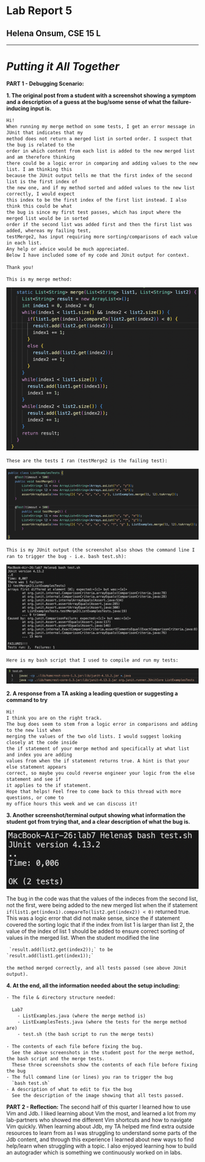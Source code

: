# Lab Report 5
## Helena Onsum, CSE 15 L
-----------------------------------------------
# *Putting it All Together* 

**PART 1 - Debugging Scenario:**

**1. The original post from a student with a screenshot showing a symptom and a description of a guess at the bug/some 
sense of what the failure-inducing input is.**
  ```
  Hi!
  When running my merge method on some tests, I get an error message in JUnit that indicates that my
  method does not return a merged list in sorted order. I suspect that the bug is related to the
  order in which content from each list is added to the new merged list and am therefore thinking
  there could be a logic error in comparing and adding values to the new list. I am thinking this
  because the JUnit output tells me that the first index of the second list is the first index of
  the new one, and if my method sorted and added values to the new list correctly, I would expect
  this index to be the first index of the first list instead. I also think this could be what
  the bug is since my first test passes, which has input where the merged list would be in sorted
  order if the second list was added first and then the first list was added, whereas my failing test,
  testMerge2, has input requiring more sorting/comparisons of each value in each list.
  Any help or advice would be much appreciated.
  Below I have included some of my code and JUnit output for context.

  Thank you!
  ```

  `This is my merge method:`

  ![Image](mergeWError.png)

  `These are the tests I ran (testMerge2 is the failing test):`

  ![Image](mergeErrorTest.png)

  `This is my JUnit output (the screenshot also shows the command line I ran to trigger the bug - i.e. bash test.sh):`

  ![Image](mergeErrorJUnit.png)

  `Here is my bash script that I used to compile and run my tests:`

  ![Image](bashTest.png)

**2. A response from a TA asking a leading question or suggesting a command to try**
   ```
   Hi!
   I think you are on the right track.
   The bug does seem to stem from a logic error in comparisons and adding to the new list when
   merging the values of the two old lists. I would suggest looking closely at the code inside
   the if statement of your merge method and specifically at what list and index you are adding
   values from when the if statement returns true. A hint is that your else statement appears
   correct, so maybe you could reverse engineer your logic from the else statement and see if
   it applies to the if statement.
   Hope that helps! Feel free to come back to this thread with more questions, or come to
   my office hours this week and we can discuss it!
   ```
**3. Another screenshot/terminal output showing what information the student got from trying that, and a clear description of what the bug is.**
   
   ![Image](mergeTestPassed.png)

   The bug in the code was that the values of the indeces from the second list, not the first, were being added to the new merged list when the if statement    `if(list1.get(index1).compareTo(list2.get(index2)) < 0)` returned true.
   This was a logic error that did not make sense, since the if statement covered the sorting logic that if the index from list 1 is larger than list 2, the value of the index of list 1 should be added to ensure correct sorting of values in the merged list. When the student modified the line
   
     `result.add(list2.get(index2));` to be `result.add(list1.get(index1));` 
     
    the method merged correctly, and all tests passed (see above JUnit output).

**4. At the end, all the information needed about the setup including:**

    - The file & directory structure needed:
    
      Lab7
        - ListExamples.java (where the merge method is)
        - ListExamplesTests.java (where the tests for the merge method are)
        - test.sh (the bash script to run the merge tests)
        
    - The contents of each file before fixing the bug.
      See the above screenshots in the student post for the merge method, the bash script and the merge tests.
      These three screenshots show the contents of each file before fixing the bug
    - The full command line (or lines) you ran to trigger the bug
      `bash test.sh`
    - A description of what to edit to fix the bug
      See the description of the image showing that all tests passed. 

**PART 2 - Reflection:**
The second half of this quarter I learned how to use Vim and Jdb. 
I liked learning about Vim the most, and learned a lot from my lab-partners who showed me different Vim shortcuts
and how to navigate Vim quickly. 
When learning about Jdb, my TA helped me find extra outside resources to learn from as I was struggling to understand 
some parts of the Jdb content, and through this experience I learned about new ways to find help/learn when struggling with a topic. 
I also enjoyed learning how to build an autograder which is something we continuously worked on in labs.  
